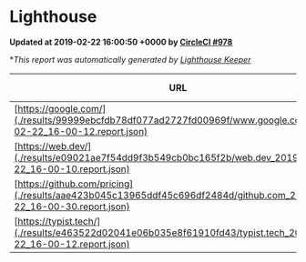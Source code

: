 
# Lighthouse

**Updated at 2019-02-22 16:00:50 +0000 by [CircleCI #978](https://circleci.com/gh/ItinerisLtd/lighthouse-keeper-example/978)**

**This report was automatically generated by [Lighthouse Keeper](https://github.com/itinerisltd/lighthouse-keeper)*

| URL | Performance | Accessibility | Best Practices | SEO | PWA | Updated At |
| --- | --- | --- | --- | --- | --- | --- |
| [https://google.com/](./results/99999ebcfdb78df077ad2727fd00969f/www.google.com_2019-02-22_16-00-12.report.json) | 0.96 | 0.71 | 0.93 | 0.8 | 0.58 | 2019-02-22T16:00:12.902Z |
| [https://web.dev/](./results/e09021ae7f54dd9f3b549cb0bc165f2b/web.dev_2019-02-22_16-00-10.report.json) | 0.9 | 0.93 | 1 | 0.91 | 1 | 2019-02-22T16:00:10.703Z |
| [https://github.com/pricing](./results/aae423b045c13965ddf45c696df2484d/github.com_2019-02-22_16-00-30.report.json) | 0.7 | 0.89 | 0.93 | 0.9 | 0.58 | 2019-02-22T16:00:30.951Z |
| [https://typist.tech/](./results/e463522d02041e06b035e8f61910fd43/typist.tech_2019-02-22_16-00-12.report.json) | 1 |  |  |  |  | 2019-02-22T16:00:12.183Z |
